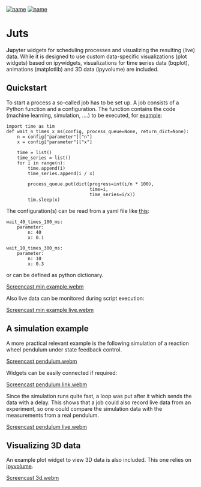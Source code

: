 [![name](https://img.shields.io/pypi/v/juts?label=pypi%20package)](https://pypi.org/project/juts)
[![name](https://img.shields.io/pypi/dm/juts)](https://pypi.org/project/juts)

# Juts

**Ju**pyter widgets for scheduling processes and visualizing the resulting
(live) data. While it is designed to use custom data-specific visualizations
(plot widgets) based on ipywidgets, visualizations for **t**ime **s**eries data
(bqplot), animations (matplotlib) and 3D data (ipyvolume) are included.

## Quickstart

To start a process a so-called job has to be set up. A job consists of a Python
function and a configuration. The function contains the code (machine learning,
simulation, ....) to be executed,
for [example](juts/examples/minimal_example.ipynb):

```
import time as tim
def wait_n_times_x_ms(config, process_queue=None, return_dict=None):
    n = config["parameter"]["n"]
    x = config["parameter"]["x"]
    
    time = list()
    time_series = list()
    for i in range(n):
        time.append(i)
        time_series.append(i / x)
        
        process_queue.put(dict(progress=int(i/n * 100),
                               time=i,
                               time_series=i/x))
        tim.sleep(x)
```

The configuration(s) can be read from a yaml file like [this](juts/examples/wait_n_times_x_ms.yml):

```
wait_40_times_100_ms:
    parameter:
        n: 40
        x: 0.1
        
wait_10_times_300_ms:
    parameter:
        n: 10
        x: 0.3
```

or can be defined as python dictionary.

[Screencast min example.webm](https://github.com/riemarc/juts/assets/18379817/0fa83a34-cefd-4f1e-99e9-49642ab31963)

Also live data can be monitored during script execution:

[Screencast min example live.webm](https://github.com/riemarc/juts/assets/18379817/99211beb-424d-4841-bc71-953307306967)


## A simulation example

A more practical relevant example is the following simulation of a reaction
wheel pendulum under state feedback control.

[Screencast pendulum.webm](https://github.com/riemarc/juts/assets/18379817/3e8c9edc-12aa-496f-ba14-4c0adc677900)

Widgets can be easily connected if required:

[Screencast pendulum link.webm](https://github.com/riemarc/juts/assets/18379817/cb8567b2-4ec8-4d9c-9f09-1cb466accbb7)

Since the simulation runs quite
fast, a loop was put after it which sends the data with a delay. This shows that
a job could also record live data from an experiment, so one could compare the
simulation data with the measurements from a real pendulum.

[Screencast pendulum live.webm](https://github.com/riemarc/juts/assets/18379817/f8759a47-58ba-43f3-8196-8e319ea82b65)


## Visualizing 3D data

An example plot widget to view 3D data is also included.
This one relies on [ipyvolume](https://github.com/widgetti/ipyvolume).

[Screencast 3d.webm](https://github.com/riemarc/juts/assets/18379817/637269ed-9e42-4dce-8054-e64aafbd48ca)
